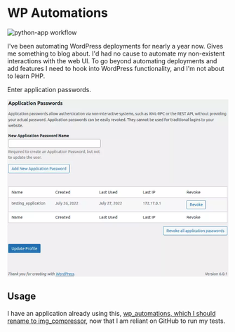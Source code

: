 # WP Automations

![python-app workflow](https://github.com/ployt0/wp_app_api/actions/workflows/python-app.yml/badge.svg)

I've been automating WordPress deployments for nearly a year now. Gives me
something to blog about. I'd had no cause to automate my non-existent
interactions with the web UI. To go beyond automating deployments and
add features I need to hook into WordPress functionality, and I'm not about
to learn PHP.

Enter application passwords.

![application passwords](app_passwords.webp)

## Usage

I have an application already using this, [wp_automations, which I should
rename to img_compressor](https://github.com/ployt0/wp_automations), now that
I am reliant on GitHub to run my tests.

